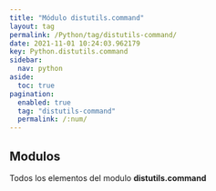 ```yaml
---
title: "Módulo distutils.command"
layout: tag
permalink: /Python/tag/distutils-command/
date: 2021-11-01 10:24:03.962179
key: Python.distutils.command
sidebar: 
  nav: python
aside: 
  toc: true
pagination: 
  enabled: true
  tag: "distutils-command"
  permalink: /:num/
---
```


<h2>Modulos</h2>
Todos los elementos del modulo <strong>distutils.command</strong>
